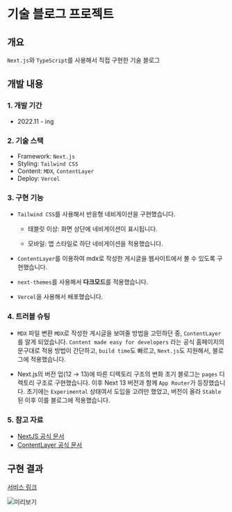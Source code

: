 # 기술 블로그 프로젝트

## 개요

`Next.js`와 `TypeScript`를 사용해서 직접 구현한 기술 블로그

## 개발 내용

### 1. 개발 기간

- 2022.11 - ing

### 2. 기술 스택

- Framework: `Next.js`
- Styling: `Tailwind CSS`
- Content: `MDX`, `ContentLayer`
- Deploy: `Vercel`

### 3. 구현 기능

- `Tailwind CSS`를 사용해서 반응형 네비게이션을 구현했습니다.

  - 태블릿 이상: 화면 상단에 네비게이션이 표시됩니다.

  - 모바일: 앱 스타일로 하단 네비게이션을 적용했습니다.

- `ContentLayer`를 이용하여 mdx로 작성한 게시글을 웹사이트에서 볼 수 있도록 구현했습니다.

- `next-themes`를 사용해서 **다크모드**를 적용했습니다.

- `Vercel`을 사용해서 배포했습니다.

### 4. 트러블 슈팅

- `MDX` 파일 변환
  `MDX`로 작성한 게시글을 보여줄 방법을 고민하던 중, `ContentLayer`를 알게 되었습니다. `Content made easy for developers` 라는 공식 홈페이지의 문구대로 적용 방법이 간단하고, `build time`도 빠르고, `Next.js`도 지원해서, 블로그에 적용했습니다.

- Next.js의 버전 업(12 → 13)에 따른 디렉토리 구조의 변화
  초기 블로그는 `pages` 디렉토리 구조로 구현했습니다. 이후 Next 13 버전과 함께 `App Router`가 등장했습니다. 초기에는 `Experimental` 상태여서 도입을 고려만 했었고, 버전이 올라 `Stable`된 이후 이를 블로그에 적용했습니다.

### 5. 참고 자료

- [NextJS 공식 문서](https://nextjs.org/docs)
- [ContentLayer 공식 문서](https://www.contentlayer.dev)

## 구현 결과

[서비스 링크](https://www.woongsnote.dev)

![미리보기](https://github.com/woongsnote/woongsnote-dev/assets/83802168/53a0e980-4a3c-461c-8366-48315220992e)
